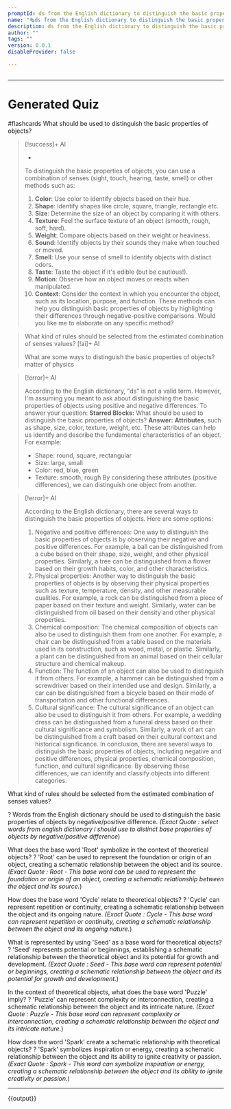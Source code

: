 ```yaml
---
promptId: ds from the English dictionary to distinguish the basic properties of objects by negativepositive difference)
name: "🗞️ds from the English dictionary to distinguish the basic properties of objects by negativepositive difference) "
description: ds from the English dictionary to distinguish the basic properties of objects by negativepositive difference)
author: ""
tags: ""
version: 0.0.1
disableProvider: false

---
```

```handlebars

```
***

# Generated Quiz

#flashcards
What should be used to distinguish the basic properties of objects?
> [!success]+ AI
>
> -
> To distinguish the basic properties of objects, you can use a combination of senses (sight, touch, hearing, taste, smell) or other methods such as:
> 1. **Color**: Use color to identify objects based on their hue.
> 2. **Shape**: Identify shapes like circle, square, triangle, rectangle etc.
> 3. **Size**: Determine the size of an object by comparing it with others.
> 4. **Texture**: Feel the surface texture of an object (smooth, rough, soft, hard).
> 5. **Weight**: Compare objects based on their weight or heaviness.
> 6. **Sound**: Identify objects by their sounds they make when touched or moved.
> 7. **Smell**: Use your sense of smell to identify objects with distinct odors.
> 8. **Taste**: Taste the object if it's edible (but be cautious!).
> 9. **Motion**: Observe how an object moves or reacts when manipulated.
> 10. **Context**: Consider the context in which you encounter the object, such as its location, purpose, and function.
> These methods can help you distinguish basic properties of objects by highlighting their differences through negative-positive comparisons.
> Would you like me to elaborate on any specific method?  

> What kind of rules should be selected from the estimated combination of senses values?
> [!ai]+ AI
> 
> 
> What are some ways to distinguish the basic properties of objects?
> matter of physics
> 


> [!error]+ AI
>
> According to the English dictionary, "ds" is not a valid term. However, I'm assuming you meant to ask about distinguishing the basic properties of objects using positive and negative differences.
> To answer your question:
> **Starred Blocks:**
> What should be used to distinguish the basic properties of objects?
> **Answer:** **Attributes**, such as shape, size, color, texture, weight, etc. These attributes can help us identify and describe the fundamental characteristics of an object.
> For example:
> * Shape: round, square, rectangular
> * Size: large, small
> * Color: red, blue, green
> * Texture: smooth, rough
> By considering these attributes (positive differences), we can distinguish one object from another.

> [!error]+ AI
>
> According to the English dictionary, there are several ways to distinguish the basic properties of objects. Here are some options:
> 1. Negative and positive differences: One way to distinguish the basic properties of objects is by observing their negative and positive differences. For example, a ball can be distinguished from a cube based on their shape, size, weight, and other physical properties. Similarly, a tree can be distinguished from a flower based on their growth habits, color, and other characteristics.
> 2. Physical properties: Another way to distinguish the basic properties of objects is by observing their physical properties such as texture, temperature, density, and other measurable qualities. For example, a rock can be distinguished from a piece of paper based on their texture and weight. Similarly, water can be distinguished from oil based on their density and other physical properties.
> 3. Chemical composition: The chemical composition of objects can also be used to distinguish them from one another. For example, a chair can be distinguished from a table based on the materials used in its construction, such as wood, metal, or plastic. Similarly, a plant can be distinguished from an animal based on their cellular structure and chemical makeup.
> 4. Function: The function of an object can also be used to distinguish it from others. For example, a hammer can be distinguished from a screwdriver based on their intended use and design. Similarly, a car can be distinguished from a bicycle based on their mode of transportation and other functional differences.
> 5. Cultural significance: The cultural significance of an object can also be used to distinguish it from others. For example, a wedding dress can be distinguished from a funeral dress based on their cultural significance and symbolism. Similarly, a work of art can be distinguished from a craft based on their cultural context and historical significance.
> In conclusion, there are several ways to distinguish the basic properties of objects, including negative and positive differences, physical properties, chemical composition, function, and cultural significance. By observing these differences, we can identify and classify objects into different categories.

What kind of rules should be selected from the estimated combination of senses values?






?
Words from the English dictionary should be used to distinguish the basic properties of objects by negative/positive difference. *(Exact Quote : select words from english dictionary i should use to distinct base properties of objects by negative/positive difference*)




What does the base word 'Root' symbolize in the context of theoretical objects?
?
'Root' can be used to represent the foundation or origin of an object, creating a schematic relationship between the object and its source. *(Exact Quote : Root - This base word can be used to represent the foundation or origin of an object, creating a schematic relationship between the object and its source.*)


How does the base word 'Cycle' relate to theoretical objects?
?
'Cycle' can represent repetition or continuity, creating a schematic relationship between the object and its ongoing nature. *(Exact Quote : Cycle - This base word can represent repetition or continuity, creating a schematic relationship between the object and its ongoing nature.*)


What is represented by using 'Seed' as a base word for theoretical objects?
?
'Seed' represents potential or beginnings, establishing a schematic relationship between the theoretical object and its potential for growth and development. *(Exact Quote : Seed - This base word can represent potential or beginnings, creating a schematic relationship between the object and its potential for growth and development.*)


In the context of theoretical objects, what does the base word 'Puzzle' imply?
?
'Puzzle' can represent complexity or interconnection, creating a schematic relationship between the object and its intricate nature. *(Exact Quote : Puzzle - This base word can represent complexity or interconnection, creating a schematic relationship between the object and its intricate nature.*)


How does the word 'Spark' create a schematic relationship with theoretical objects?
?
'Spark' symbolizes inspiration or energy, creating a schematic relationship between the object and its ability to ignite creativity or passion. *(Exact Quote : Spark - This word can symbolize inspiration or energy, creating a schematic relationship between the object and its ability to ignite creativity or passion.*)


***
{{output}}